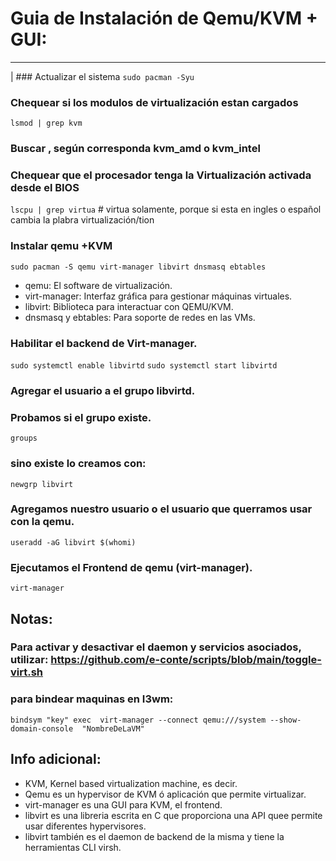 
#   Guia de Instalación de Qemu/KVM + GUI:
-----------------------------------------
| ###   Actualizar el sistema
`sudo pacman -Syu`

 ###   Chequear si los modulos de virtualización estan cargados
`lsmod | grep kvm`

 ###   Buscar , según corresponda kvm_amd o kvm_intel

 ###   Chequear que el procesador tenga la Virtualización activada desde el BIOS 
`lscpu | grep virtua`     #   virtua solamente, porque si esta en ingles o español cambia la plabra virtualización/tion

 ###   Instalar qemu +KVM
`sudo pacman -S qemu virt-manager libvirt dnsmasq ebtables`
  - qemu: El software de virtualización.
  - virt-manager: Interfaz gráfica para gestionar máquinas virtuales.
  - libvirt: Biblioteca para interactuar con QEMU/KVM.
  - dnsmasq y ebtables: Para soporte de redes en las VMs.

 ###   Habilitar el backend de Virt-manager.
`sudo systemctl enable libvirtd`
`sudo systemctl start libvirtd`

###  Agregar el usuario a el grupo libvirtd.
###  Probamos si el grupo existe.
`groups` 

###   sino existe lo  creamos con:   
`newgrp libvirt`

###   Agregamos nuestro usuario o el usuario que querramos usar con la qemu.
`useradd -aG libvirt $(whomi)`

###   Ejecutamos el Frontend de qemu (virt-manager). 
`virt-manager`

##  Notas: 

###  Para activar y desactivar el daemon y servicios asociados, utilizar: https://github.com/e-conte/scripts/blob/main/toggle-virt.sh

###  para bindear maquinas en I3wm:
`bindsym "key" exec  virt-manager --connect qemu:///system --show-domain-console  "NombreDeLaVM"`

##  Info adicional:

   - KVM, Kernel based virtualization machine, es decir.
   - Qemu es un hypervisor de KVM ó aplicación que permite virtualizar.
   - virt-manager es una GUI para KVM, el frontend.
   - libvirt es una libreria escrita en C que proporciona una API quee permite usar diferentes hypervisores. 
   - libvirt también es el daemon de backend de la misma y tiene la herramientas CLI virsh.
